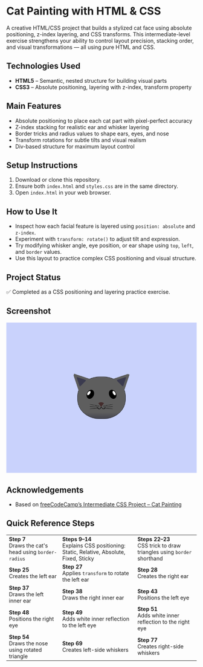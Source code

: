 # Cat Painting with HTML & CSS

A creative HTML/CSS project that builds a stylized cat face using absolute positioning, z-index layering, and CSS transforms. This intermediate-level exercise strengthens your ability to control layout precision, stacking order, and visual transformations — all using pure HTML and CSS.

## Technologies Used

- **HTML5** – Semantic, nested structure for building visual parts
- **CSS3** – Absolute positioning, layering with z-index, transform property

## Main Features

- Absolute positioning to place each cat part with pixel-perfect accuracy
- Z-index stacking for realistic ear and whisker layering
- Border tricks and radius values to shape ears, eyes, and nose
- Transform rotations for subtle tilts and visual realism
- Div-based structure for maximum layout control

## Setup Instructions

1. Download or clone this repository.
2. Ensure both `index.html` and `styles.css` are in the same directory.
3. Open `index.html` in your web browser.

## How to Use It

- Inspect how each facial feature is layered using `position: absolute` and `z-index`.
- Experiment with `transform: rotate()` to adjust tilt and expression.
- Try modifying whisker angle, eye position, or ear shape using `top`, `left`, and `border` values.
- Use this layout to practice complex CSS positioning and visual structure.

## Project Status

✅ Completed as a CSS positioning and layering practice exercise.

## Screenshot

![Cat Painting Screenshot](cat-painting-scsh.png)

## Acknowledgements

- Based on [freeCodeCamp’s Intermediate CSS Project – Cat Painting](https://www.freecodecamp.org/learn/2022/responsive-web-design/learn-intermediate-css-by-building-a-cat-painting/)

## Quick Reference Steps

<table>
  <tr>
    <td><strong>Step 7</strong><br>Draws the cat's head using <code>border-radius</code></td>
    <td><strong>Steps 9–14</strong><br>Explains CSS positioning: Static, Relative, Absolute, Fixed, Sticky</td>
    <td><strong>Steps 22–23</strong><br>CSS trick to draw triangles using <code>border</code> shorthand</td>
  </tr>
  <tr>
    <td><strong>Step 25</strong><br>Creates the left ear</td>
    <td><strong>Step 27</strong><br>Applies <code>transform</code> to rotate the left ear</td>
    <td><strong>Step 28</strong><br>Creates the right ear</td>
  </tr>
  <tr>
    <td><strong>Step 37</strong><br>Draws the left inner ear</td>
    <td><strong>Step 38</strong><br>Draws the right inner ear</td>
    <td><strong>Step 43</strong><br>Positions the left eye</td>
  </tr>
  <tr>
    <td><strong>Step 48</strong><br>Positions the right eye</td>
    <td><strong>Step 49</strong><br>Adds white inner reflection to the left eye</td>
    <td><strong>Step 51</strong><br>Adds white inner reflection to the right eye</td>
  </tr>
  <tr>
    <td><strong>Step 54</strong><br>Draws the nose using rotated triangle</td>
    <td><strong>Step 69</strong><br>Creates left-side whiskers</td>
    <td><strong>Step 77</strong><br>Creates right-side whiskers</td>
  </tr>
</table>
